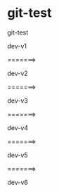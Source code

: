 # git-test

git-test

dev-v1

=======>

dev-v2

=======>

dev-v3

=======>

dev-v4

=======>

dev-v5

=======>

dev-v6
